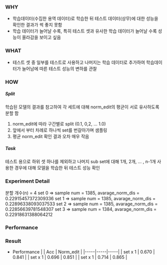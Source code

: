 ### WHY
* 학습데이터(수집한 용역 데이터)로 학습한 뒤 테스트 데이터(상무)에 대한 성능을 확인한 결과가 썩 좋지 못함
* 학습 데이터가 늘어날 수록, 특히 테스트 셋과 유사한 학습 데이터가 늘어날 수록 성능이 올라감을 보이고 싶음

### WHAT
* 테스트 셋 중 일부를 테스트로 사용하고 나머지는 학습 데이터로 추가하여 학습데이터가 늘어남에 따른 테스트 성능의 변하를 관찰

### HOW
##### Split
학습된 모델의 결과를 참고하여 각 세트에 대해 norm_edit의 평균이 서로 유사하도록 분할 함
1) norm_edit에 따라 구간별로 split (0.1, 0,2, ... 1.0)
2) 앞에서 부터 차례로 하나씩 set를 번갈아가며 샘플링
3) 평균 norm_edit 확인 결과 오차 매우 작음

##### Task
테스트 용으로 하위 셋 하나를 제외하고 나머지 sub set에 대해
1개, 2개, ... , n-1개 사용한 경우에 대해 모델을 학습한 뒤 테스트 성능 확인


### Experiment Detail
분할 개수(n) = 4
set 0 => sample num = 1385, avarage_norm_dis = 0.22915457372309336 
set 1 => sample num = 1385, avarage_norm_dis = 0.22896338093037533 
set 2 => sample num = 1385, avarage_norm_dis = 0.22856639781548307 
set 3 => sample num = 1384, avarage_norm_dis = 0.22918631388064212 

### Performance


### Result
* Performance
    |  | Acc | Norm_edit |
    |-----|-----|-----|
    | set x 1 | 0.670 | 0.841 |
    | set x 1 | 0.696 | 0.851 |
    | set x 1 | 0.714 | 0.865 |